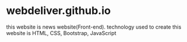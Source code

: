 # webdeliver.github.io
this website is news website(Front-end). technology used to create this website is HTML, CSS, Bootstrap, JavaScript
